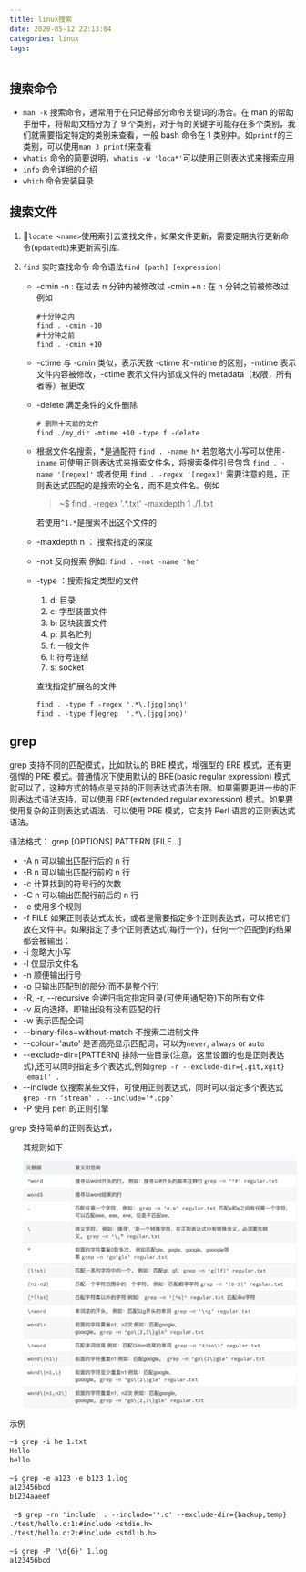 ```yaml
---
title: linux搜索
date: 2020-05-12 22:13:04
categories: linux
tags:
---
```


## 搜索命令

- `man -k` 搜索命令，通常用于在只记得部分命令关键词的场合。在 man 的帮助手册中，将帮助文档分为了 9 个类别，对于有的关键字可能存在多个类别，我们就需要指定特定的类别来查看，一般 bash 命令在 1 类别中。如`printf`的三类别，可以使用`man 3 printf`来查看
- `whatis` 命令的简要说明，`whatis -w 'loca*'`可以使用正则表达式来搜索应用
- `info` 命令详细的介绍
- `which` 命令安装目录

## 搜索文件

1. `locate <name>`使用索引去查找文件，如果文件更新，需要定期执行更新命令(`updatedb`)来更新索引库.
2. `find` 实时查找命令
   命令语法`find [path] [expression]`

   - -cmin -n : 在过去 n 分钟内被修改过
     -cmin +n : 在 n 分钟之前被修改过
     例如

     ```shell
     #十分钟之内
     find . -cmin -10
     #十分钟之前
     find . -cmin +10
     ```

   - -ctime 与 -cmin 类似，表示天数
     -ctime 和-mtime 的区别，-mtime 表示文件内容被修改，-ctime 表示文件内部或文件的 metadata（权限，所有者等）被更改

   - -delete 满足条件的文件删除

     ```shell
     # 删除十天前的文件
     find ./my_dir -mtime +10 -type f -delete
     ```

   - 根据文件名搜索，\*是通配符
     `find . -name h*`
     若忽略大小写可以使用`-iname`
     可使用正则表达式来搜索文件名，将搜索条件引号包含
     `find . -name '[regex]'`
     或者使用
     `find . -regex '[regex]'`
     需要注意的是，正则表达式匹配的是搜索的全名，而不是文件名。例如

     > ~\$ find . -regex '.\*\.txt' -maxdepth 1
     > ./1.txt

     若使用`^1.*`是搜索不出这个文件的

   - -maxdepth n ： 搜索指定的深度

   - -not 反向搜索
     例如: `find . -not -name 'he'`

   - -type ：搜索指定类型的文件

     1. d: 目录
     2. c: 字型装置文件
     3. b: 区块装置文件
     4. p: 具名贮列
     5. f: 一般文件
     6. l: 符号连结
     7. s: socket

     查找指定扩展名的文件

     ```shell
     find . -type f -regex '.*\.(jpg|png)'
     find . -type f|egrep  '.*\.(jpg|png)'
     ```

## grep

grep 支持不同的匹配模式，比如默认的 BRE 模式，增强型的 ERE 模式，还有更强悍的 PRE 模式。普通情况下使用默认的 BRE(basic regular expression) 模式就可以了，这种方式的特点是支持的正则表达式语法有限。如果需要更进一步的正则表达式语法支持，可以使用 ERE(extended regular expression) 模式。如果要使用复杂的正则表达式语法，可以使用 PRE 模式，它支持 Perl 语言的正则表达式语法。

语法格式：
grep [OPTIONS] PATTERN [FILE...]

- -A n 可以输出匹配行后的 n 行
- -B n 可以输出匹配行前的 n 行
- -c 计算找到的符号行的次数
- -C n 可以输出匹配行前后的 n 行
- -e 使用多个规则
- -f FILE 如果正则表达式太长，或者是需要指定多个正则表达式，可以把它们放在文件中。如果指定了多个正则表达式(每行一个)，任何一个匹配到的结果都会被输出：
- -i 忽略大小写
- -l 仅显示文件名
- -n 顺便输出行号
- -o 只输出匹配到的部分(而不是整个行)
- -R, -r, --recursive 会递归指定指定目录(可使用通配符)下的所有文件
- -v 反向选择，即输出没有没有匹配的行
- -w 表示匹配全词
- --binary-files=without-match 不搜索二进制文件
- --colour='auto' 是否高亮显示匹配词，可以为`never`, `always` or `auto`
- --exclude-dir=[PATTERN] 排除一些目录(注意，这里设置的也是正则表达式),还可以同时指定多个表达式,例如`grep -r --exclude-dir={.git,xgit} 'email' .`
- --include 仅搜索某些文件，可使用正则表达式，同时可以指定多个表达式 `grep -rn 'stream' . --include='*.cpp'`
- -P 使用 perl 的正则引擎

grep 支持简单的正则表达式，

  <ul>
  其规则如下

![linux搜索_linux搜索_基础的正则表达式规则.png](./vx_images/linux搜索_linux搜索_基础的正则表达式规则.png)

  </ul>
示例

```shell
~$ grep -i he 1.txt
Hello
hello

~$ grep -e a123 -e b123 1.log
a123456bcd
b1234aaeef

 ~$ grep -rn 'include' . --include='*.c' --exclude-dir={backup,temp}
./test/hello.c:1:#include <stdio.h>
./test/hello.c:2:#include <stdlib.h>

~$ grep -P '\d{6}' 1.log
a123456bcd
```
